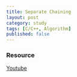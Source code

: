 ```yaml
---
title: Separate Chaining
layout: post
category: study
tags: [C/C++, Algorithm]
published: false
---
```


### 



### Resource
[Youtube](https://www.youtube.com/watch?v=_xA8UvfOGgU&ab_channel=GeeksforGeeks)